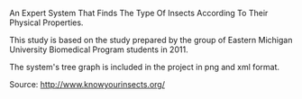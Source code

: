 An Expert System That Finds The Type Of Insects According To Their Physical Properties.

This study is based on the study prepared by the group of Eastern Michigan University Biomedical Program students in 2011.

The system's tree graph is included in the project in png and xml format.

Source:
    http://www.knowyourinsects.org/

